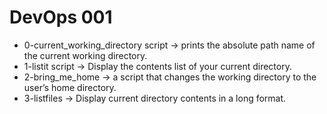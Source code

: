 # DevOps 001

- 0-current_working_directory script ->  prints the absolute path name of the current working directory.
- 1-listit script -> Display the contents list of your current directory.
- 2-bring_me_home -> a script that changes the working directory to the user’s home directory.
- 3-listfiles -> Display current directory contents in a long format.
